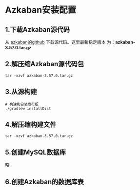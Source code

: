 Azkaban安装配置
================================================================================
## 1.下载Azkaban源代码
从 [azkaban的github](https://github.com/azkaban/azkaban) 下载源代码。这里最新稳定版本
为：**azkaban-3.57.0.tar.gz**

## 2.解压缩Azkaban源代码包
```shell
tar -xzvf azkaban-3.57.0.tar.gz
```

## 3.从源构建
```shell
# 构建和安装发行版
./gradlew installDist
```

## 4.解压缩构建文件
```shell
tar -xzvf azkaban-3.57.0.tar.gz
```

## 5.创建MySQL数据库
略

## 6.创建Azkaban的数据库表
